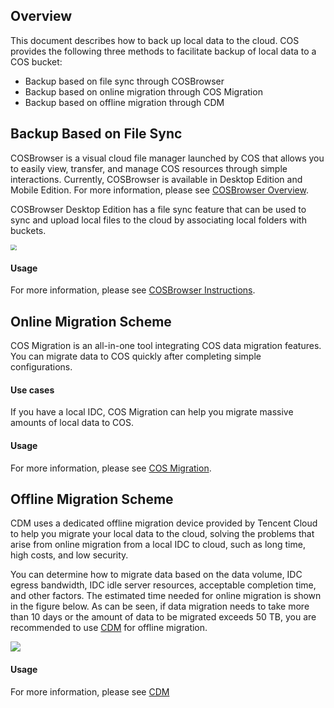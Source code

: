 ## Overview

This document describes how to back up local data to the cloud. COS provides the following three methods to facilitate backup of local data to a COS bucket:

- Backup based on file sync through COSBrowser
- Backup based on online migration through COS Migration
- Backup based on offline migration through CDM

## Backup Based on File Sync

COSBrowser is a visual cloud file manager launched by COS that allows you to easily view, transfer, and manage COS resources through simple interactions. Currently, COSBrowser is available in Desktop Edition and Mobile Edition. For more information, please see [COSBrowser Overview](https://intl.cloud.tencent.com/document/product/436/11366).

COSBrowser Desktop Edition has a file sync feature that can be used to sync and upload local files to the cloud by associating local folders with buckets.

<img src="https://main.qcloudimg.com/raw/2bb632d541e66110947069ca1f382120.png" style="zoom:60%;" />

#### Usage

For more information, please see [COSBrowser Instructions](https://cloud.tencent.com/document/product/436/38103#synchronization).

## Online Migration Scheme

COS Migration is an all-in-one tool integrating COS data migration features. You can migrate data to COS quickly after completing simple configurations.

#### Use cases

If you have a local IDC, COS Migration can help you migrate massive amounts of local data to COS.

#### Usage

For more information, please see [COS Migration](https://cloud.tencent.com/document/product/436/38224#cos).

## Offline Migration Scheme

CDM uses a dedicated offline migration device provided by Tencent Cloud to help you migrate your local data to the cloud, solving the problems that arise from online migration from a local IDC to cloud, such as long time, high costs, and low security.

You can determine how to migrate data based on the data volume, IDC egress bandwidth, IDC idle server resources, acceptable completion time, and other factors. The estimated time needed for online migration is shown in the figure below. As can be seen, if data migration needs to take more than 10 days or the amount of data to be migrated exceeds 50 TB, you are recommended to use [CDM](https://cloud.tencent.com/document/product/436/38224#cdm) for offline migration.

![](https://main.qcloudimg.com/raw/b07948f0626973d2d64753df39add6f4.png)

#### Usage

For more information, please see [CDM](https://cloud.tencent.com/document/product/436/38224#cdm)

